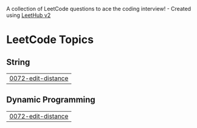 A collection of LeetCode questions to ace the coding interview! - Created using [LeetHub v2](https://github.com/arunbhardwaj/LeetHub-2.0)
<!---LeetCode Topics Start-->
# LeetCode Topics
## String
|  |
| ------- |
| [0072-edit-distance](https://github.com/Hawi-net/Leet-Code/tree/master/0072-edit-distance) |
## Dynamic Programming
|  |
| ------- |
| [0072-edit-distance](https://github.com/Hawi-net/Leet-Code/tree/master/0072-edit-distance) |
<!---LeetCode Topics End-->